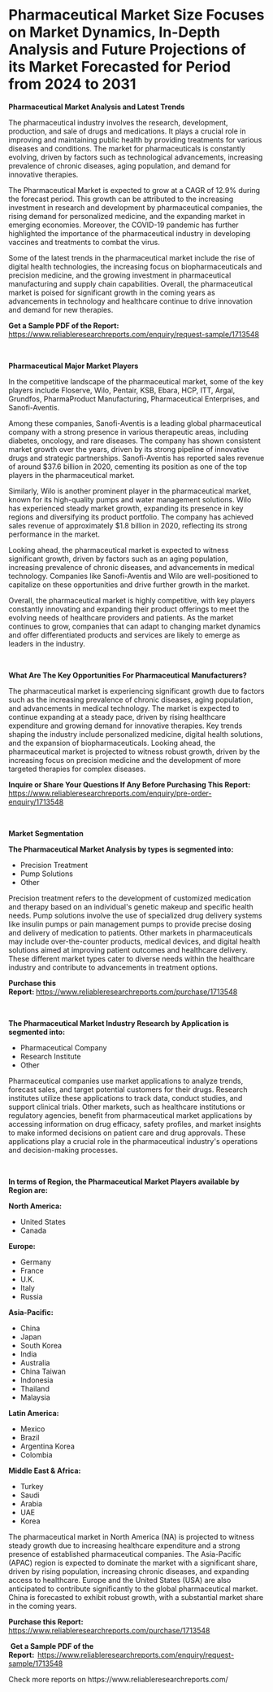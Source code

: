 <p><h1>Pharmaceutical Market Size Focuses on Market Dynamics, In-Depth Analysis and Future Projections of its Market Forecasted for Period from 2024 to 2031</h1></p><p><strong>Pharmaceutical Market Analysis and Latest Trends</strong></p>
<p><p>The pharmaceutical industry involves the research, development, production, and sale of drugs and medications. It plays a crucial role in improving and maintaining public health by providing treatments for various diseases and conditions. The market for pharmaceuticals is constantly evolving, driven by factors such as technological advancements, increasing prevalence of chronic diseases, aging population, and demand for innovative therapies.</p><p>The Pharmaceutical Market is expected to grow at a CAGR of 12.9% during the forecast period. This growth can be attributed to the increasing investment in research and development by pharmaceutical companies, the rising demand for personalized medicine, and the expanding market in emerging economies. Moreover, the COVID-19 pandemic has further highlighted the importance of the pharmaceutical industry in developing vaccines and treatments to combat the virus.</p><p>Some of the latest trends in the pharmaceutical market include the rise of digital health technologies, the increasing focus on biopharmaceuticals and precision medicine, and the growing investment in pharmaceutical manufacturing and supply chain capabilities. Overall, the pharmaceutical market is poised for significant growth in the coming years as advancements in technology and healthcare continue to drive innovation and demand for new therapies.</p></p>
<p><strong>Get a Sample PDF of the Report:&nbsp;</strong> <a href="https://www.reliableresearchreports.com/enquiry/request-sample/1713548">https://www.reliableresearchreports.com/enquiry/request-sample/1713548</a></p>
<p>&nbsp;</p>
<p><strong>Pharmaceutical Major Market Players</strong></p>
<p><p>In the competitive landscape of the pharmaceutical market, some of the key players include Floserve, Wilo, Pentair, KSB, Ebara, HCP, ITT, Argal, Grundfos, PharmaProduct Manufacturing, Pharmaceutical Enterprises, and Sanofi-Aventis.</p><p>Among these companies, Sanofi-Aventis is a leading global pharmaceutical company with a strong presence in various therapeutic areas, including diabetes, oncology, and rare diseases. The company has shown consistent market growth over the years, driven by its strong pipeline of innovative drugs and strategic partnerships. Sanofi-Aventis has reported sales revenue of around $37.6 billion in 2020, cementing its position as one of the top players in the pharmaceutical market.</p><p>Similarly, Wilo is another prominent player in the pharmaceutical market, known for its high-quality pumps and water management solutions. Wilo has experienced steady market growth, expanding its presence in key regions and diversifying its product portfolio. The company has achieved sales revenue of approximately $1.8 billion in 2020, reflecting its strong performance in the market.</p><p>Looking ahead, the pharmaceutical market is expected to witness significant growth, driven by factors such as an aging population, increasing prevalence of chronic diseases, and advancements in medical technology. Companies like Sanofi-Aventis and Wilo are well-positioned to capitalize on these opportunities and drive further growth in the market.</p><p>Overall, the pharmaceutical market is highly competitive, with key players constantly innovating and expanding their product offerings to meet the evolving needs of healthcare providers and patients. As the market continues to grow, companies that can adapt to changing market dynamics and offer differentiated products and services are likely to emerge as leaders in the industry.</p></p>
<p>&nbsp;</p>
<p><strong>What Are The Key Opportunities For Pharmaceutical Manufacturers?</strong></p>
<p><p>The pharmaceutical market is experiencing significant growth due to factors such as the increasing prevalence of chronic diseases, aging population, and advancements in medical technology. The market is expected to continue expanding at a steady pace, driven by rising healthcare expenditure and growing demand for innovative therapies. Key trends shaping the industry include personalized medicine, digital health solutions, and the expansion of biopharmaceuticals. Looking ahead, the pharmaceutical market is projected to witness robust growth, driven by the increasing focus on precision medicine and the development of more targeted therapies for complex diseases.</p></p>
<p><strong>Inquire or Share Your Questions If Any Before Purchasing This Report:</strong> <a href="https://www.reliableresearchreports.com/enquiry/pre-order-enquiry/1713548">https://www.reliableresearchreports.com/enquiry/pre-order-enquiry/1713548</a></p>
<p>&nbsp;</p>
<p><strong>Market Segmentation</strong></p>
<p><strong>The Pharmaceutical Market Analysis by types is segmented into:</strong></p>
<p><ul><li>Precision Treatment</li><li>Pump Solutions</li><li>Other</li></ul></p>
<p><p>Precision treatment refers to the development of customized medication and therapy based on an individual's genetic makeup and specific health needs. Pump solutions involve the use of specialized drug delivery systems like insulin pumps or pain management pumps to provide precise dosing and delivery of medication to patients. Other markets in pharmaceuticals may include over-the-counter products, medical devices, and digital health solutions aimed at improving patient outcomes and healthcare delivery. These different market types cater to diverse needs within the healthcare industry and contribute to advancements in treatment options.</p></p>
<p><strong>Purchase this Report:&nbsp;</strong><a href="https://www.reliableresearchreports.com/purchase/1713548">https://www.reliableresearchreports.com/purchase/1713548</a></p>
<p>&nbsp;</p>
<p><strong>The Pharmaceutical Market Industry Research by Application is segmented into:</strong></p>
<p><ul><li>Pharmaceutical Company</li><li>Research Institute</li><li>Other</li></ul></p>
<p><p>Pharmaceutical companies use market applications to analyze trends, forecast sales, and target potential customers for their drugs. Research institutes utilize these applications to track data, conduct studies, and support clinical trials. Other markets, such as healthcare institutions or regulatory agencies, benefit from pharmaceutical market applications by accessing information on drug efficacy, safety profiles, and market insights to make informed decisions on patient care and drug approvals. These applications play a crucial role in the pharmaceutical industry's operations and decision-making processes.</p></p>
<p>&nbsp;</p>
<p><strong>In terms of Region, the Pharmaceutical Market Players available by Region are:</strong></p>
<p>
    <p> <strong> North America: </strong>
        <ul>
            <li>United States</li>
            <li>Canada</li>
        </ul>
        </p> 
    <p> <strong> Europe: </strong>
        <ul>
            <li>Germany</li>
            <li>France</li>
            <li>U.K.</li>
            <li>Italy</li>
            <li>Russia</li>
        </ul>
        </p> 
    <p> <strong> Asia-Pacific: </strong>
        <ul>
            <li>China</li>
            <li>Japan</li>
            <li>South Korea</li>
            <li>India</li>
            <li>Australia</li>
            <li>China Taiwan</li>
            <li>Indonesia</li>
            <li>Thailand</li>
            <li>Malaysia</li>
        </ul>
        </p> 
    <p> <strong> Latin America: </strong>
        <ul>
            <li>Mexico</li>
            <li>Brazil</li>
            <li>Argentina Korea</li>
            <li>Colombia</li>
        </ul>
        </p> 
    <p> <strong> Middle East & Africa: </strong>
        <ul>
            <li>Turkey</li>
            <li>Saudi</li>
            <li>Arabia</li>
            <li>UAE</li>
            <li>Korea</li>
        </ul>
    </p>
    </p>
<p><p>The pharmaceutical market in North America (NA) is projected to witness steady growth due to increasing healthcare expenditure and a strong presence of established pharmaceutical companies. The Asia-Pacific (APAC) region is expected to dominate the market with a significant share, driven by rising population, increasing chronic diseases, and expanding access to healthcare. Europe and the United States (USA) are also anticipated to contribute significantly to the global pharmaceutical market. China is forecasted to exhibit robust growth, with a substantial market share in the coming years.</p></p>
<p><strong>Purchase this Report: </strong><a href="https://www.reliableresearchreports.com/purchase/1713548">https://www.reliableresearchreports.com/purchase/1713548</a></p>
<p>&nbsp;<strong>Get a Sample PDF of the Report:&nbsp;&nbsp;</strong><a href="https://www.reliableresearchreports.com/enquiry/request-sample/1713548">https://www.reliableresearchreports.com/enquiry/request-sample/1713548</a></p>
<p><strong></strong></p>
<p>Check more reports on https://www.reliableresearchreports.com/</p>